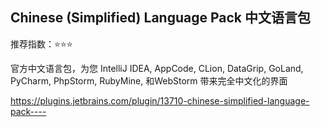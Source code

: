 ## Chinese (Simplified) Language Pack  中文语言包

推荐指数：⭐⭐⭐

官方中文语言包，为您 IntelliJ IDEA, AppCode, CLion, DataGrip, GoLand, PyCharm, PhpStorm, RubyMine, 和WebStorm 带来完全中文化的界面

https://plugins.jetbrains.com/plugin/13710-chinese-simplified-language-pack----





























































